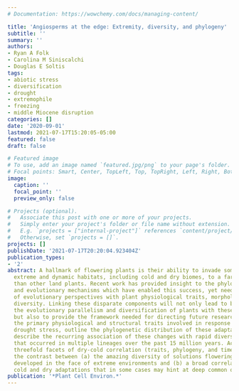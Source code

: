 ```yaml
---
# Documentation: https://wowchemy.com/docs/managing-content/

title: 'Angiosperms at the edge: Extremity, diversity, and phylogeny'
subtitle: ''
summary: ''
authors:
- Ryan A Folk
- Carolina M Siniscalchi
- Douglas E Soltis
tags: 
- abiotic stress
- diversification
- drought
- extremophile
- freezing
- middle Miocene disruption
categories: []
date: '2020-09-01'
lastmod: 2021-07-17T15:20:05-05:00
featured: false
draft: false

# Featured image
# To use, add an image named `featured.jpg/png` to your page's folder.
# Focal points: Smart, Center, TopLeft, Top, TopRight, Left, Right, BottomLeft, Bottom, BottomRight.
image:
  caption: ''
  focal_point: ''
  preview_only: false

# Projects (optional).
#   Associate this post with one or more of your projects.
#   Simply enter your project's folder or file name without extension.
#   E.g. `projects = ["internal-project"]` references `content/project/deep-learning/index.md`.
#   Otherwise, set `projects = []`.
projects: []
publishDate: '2021-07-17T20:20:04.923404Z'
publication_types:
- '2'
abstract: A hallmark of flowering plants is their ability to invade some of the most
  extreme and dynamic habitats, including cold and dry biomes, to a far greater extent
  than other land plants. Recent work has provided insight to the phylogenetic distribution
  and evolutionary mechanisms which have enabled this success, yet needed is a synthesis
  of evolutionary perspectives with plant physiological traits, morphology, and genomic
  diversity. Linking these disparate components will not only lead to better understand
  the evolutionary parallelism and diversification of plants with these two strategies,
  but also to provide the framework needed for directing future research. We summarize
  the primary physiological and structural traits involved in response to cold- and
  drought stress, outline the phylogenetic distribution of these adaptations, and
  describe the recurring association of these changes with rapid diversification events
  that occurred in multiple lineages over the past 15 million years. Across these
  threefold facets of dry-cold correlation (traits, phylogeny, and time) we stress
  the contrast between (a) the amazing diversity of solutions flowering plants have
  developed in the face of extreme environments and (b) a broad correlation between
  cold and dry adaptations that in some cases may hint at deep common origins.
publication: '*Plant Cell Environ.*'
---
```

